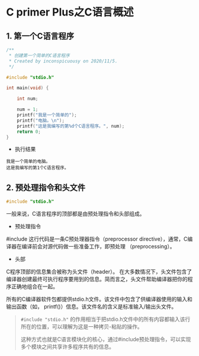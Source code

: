 # C primer Plus之C语言概述

## 1. 第一个C语言程序

```c
/**
 * 创建第一个简单的C语言程序
 * Created by inconspicuousy on 2020/11/5.
 */

#include "stdio.h"

int main(void) {

    int num;

    num = 1;
    printf("我是一个简单的");
    printf("电脑。\n");
    printf("这是我编写的第%d个C语言程序。", num);
    return 0;
}
```

- 执行结果

```shell
我是一个简单的电脑。
这是我编写的第1个C语言程序。
```

## 2. 预处理指令和头文件

```c
#include "stdio.h"
```

一般来说，C语言程序的顶部都是由预处理指令和头部组成。

- 预处理指令

\#include 这行代码是一条C预处理器指令（preprocessor directive），通常，C编译器在编译前会对源代码做一些准备工作，即预处理 （preprocessing）。

- 头部

C程序顶部的信息集合被称为头文件（header）。 在大多数情况下，头文件包含了编译器创建最终可执行程序要用到的信息。简而言之，头文件帮助编译器把你的程序正确地组合在一起。

所有的C编译器软件包都提供stdio.h文件。该文件中包含了供编译器使用的输入和输出函数（如， printf()）信息。该文件名的含义是标准输入/输出头文件。

> `#include "stdio.h"` 的作用相当于把stdio.h文件中的所有内容都输入该行所在的位置，可以理解为这是一种拷贝-粘贴的操作。
>
> 这种方式也就是C语言模块化的核心，通过#include预处理指令，可以实现多个模块之间共享许多程序共有的信息。